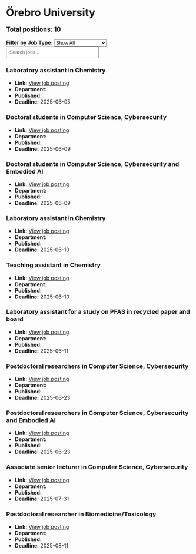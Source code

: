 # Örebro University
<p style="font-size: 1.2em; font-weight: bold;">Total positions: 10</p>


<div id="filters" style="margin: 1em 0;">
  <label for="filterType"><strong>Filter by Job Type:</strong></label>
  <select id="filterType" style="margin-right: 1em;">
    <option value="">Show All</option>
    <option value="PhD">PhD</option>
    <option value="Postdoc/Researcher">Postdoc/Researcher</option>
    <option value="Lecturer/Professor">Lecturer/Professor</option>
    <option value="Research Engineer">Research Engineer</option>    
    <option value="Other">Other</option>
  </select>
  <input type="text" id="jobFilter" placeholder="Search jobs..." style="padding: 0.5em; width: 50%;">
</div>

<div id="jobList">
<div class="job" data-type="None" style="margin-bottom: 1.5em;">

</div>

<div class="job" data-type="Other" style="margin-bottom: 1.5em;">
<h3>Laboratory assistant in Chemistry</h3>

- **Link:** [View job posting](https://www.oru.se/english/career/available-positions/job/?jid=20250140)
- **Department:** 
- **Published:** 
- **Deadline:** 2025-06-05

</div>

<div class="job" data-type="PhD" style="margin-bottom: 1.5em;">
<h3>Doctoral students in Computer Science, Cybersecurity</h3>

- **Link:** [View job posting](https://www.oru.se/english/career/available-positions/job/?jid=20250141)
- **Department:** 
- **Published:** 
- **Deadline:** 2025-06-09

</div>

<div class="job" data-type="PhD" style="margin-bottom: 1.5em;">
<h3>Doctoral students in Computer Science, Cybersecurity and Embodied AI</h3>

- **Link:** [View job posting](https://www.oru.se/english/career/available-positions/job/?jid=20250142)
- **Department:** 
- **Published:** 
- **Deadline:** 2025-06-09

</div>

<div class="job" data-type="Other" style="margin-bottom: 1.5em;">
<h3>Laboratory assistant in Chemistry</h3>

- **Link:** [View job posting](https://www.oru.se/english/career/available-positions/job/?jid=20250161)
- **Department:** 
- **Published:** 
- **Deadline:** 2025-06-10

</div>

<div class="job" data-type="Other" style="margin-bottom: 1.5em;">
<h3>Teaching assistant in Chemistry</h3>

- **Link:** [View job posting](https://www.oru.se/english/career/available-positions/job/?jid=20250163)
- **Department:** 
- **Published:** 
- **Deadline:** 2025-06-10

</div>

<div class="job" data-type="Other" style="margin-bottom: 1.5em;">
<h3>Laboratory assistant for a study on PFAS in recycled paper and board</h3>

- **Link:** [View job posting](https://www.oru.se/english/career/available-positions/job/?jid=20250174)
- **Department:** 
- **Published:** 
- **Deadline:** 2025-06-11

</div>

<div class="job" data-type="Postdoc/Researcher" style="margin-bottom: 1.5em;">
<h3>Postdoctoral researchers in Computer Science, Cybersecurity</h3>

- **Link:** [View job posting](https://www.oru.se/english/career/available-positions/job/?jid=20250159)
- **Department:** 
- **Published:** 
- **Deadline:** 2025-06-23

</div>

<div class="job" data-type="Postdoc/Researcher" style="margin-bottom: 1.5em;">
<h3>Postdoctoral researchers in Computer Science, Cybersecurity and Embodied AI</h3>

- **Link:** [View job posting](https://www.oru.se/english/career/available-positions/job/?jid=20250160)
- **Department:** 
- **Published:** 
- **Deadline:** 2025-06-23

</div>

<div class="job" data-type="Lecturer/Professor" style="margin-bottom: 1.5em;">
<h3>Associate senior lecturer in Computer Science, Cybersecurity</h3>

- **Link:** [View job posting](https://www.oru.se/english/career/available-positions/job/?jid=20250158)
- **Department:** 
- **Published:** 
- **Deadline:** 2025-07-31

</div>

<div class="job" data-type="Postdoc/Researcher" style="margin-bottom: 1.5em;">
<h3>Postdoctoral researcher in Biomedicine/Toxicology</h3>

- **Link:** [View job posting](https://www.oru.se/english/career/available-positions/job/?jid=20250172)
- **Department:** 
- **Published:** 
- **Deadline:** 2025-08-11
</div></div>

<script>
document.addEventListener("DOMContentLoaded", function () {
  const typeSelect = document.getElementById('filterType');
  const textInput = document.getElementById('jobFilter');
  const jobBlocks = document.querySelectorAll('.job');

  function updateDisplay() {
    const selected = typeSelect.value.toLowerCase();
    const query = textInput.value.toLowerCase();

    jobBlocks.forEach(job => {
      const jobType = (job.dataset.type || "").toLowerCase();
      const matchesType = !selected || jobType === selected;
      const matchesQuery = job.textContent.toLowerCase().includes(query);
      job.style.display = (matchesType && matchesQuery) ? '' : 'none';
    });
  }

  typeSelect.addEventListener('change', updateDisplay);
  textInput.addEventListener('input', updateDisplay);
});
</script>
